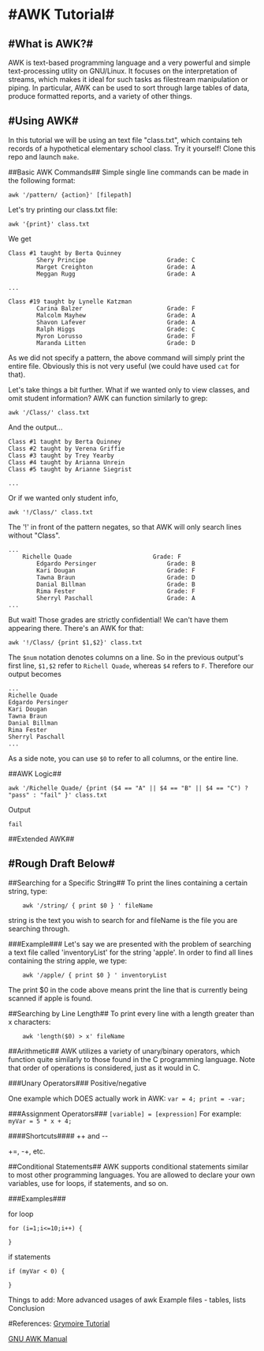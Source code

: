 #AWK Tutorial#
============

#What is AWK?#
-----------
AWK is text-based programming language and a very powerful and simple text-processing utlity on GNU/Linux.
It focuses on the interpretation of streams, which makes it ideal for such tasks as filestream manipulation or piping.
In particular, AWK can be used to sort through large tables of data, produce formatted reports, and a variety of other things.

#Using AWK#
-------------

In this tutorial we will be using an text file "class.txt", which contains teh records of a hypothetical elementary school class.
Try it yourself! Clone this repo and launch `make`.

##Basic AWK Commands##
Simple single line commands can be made in the following format:
```
awk '/pattern/ {action}' [filepath]
```
Let's try printing our class.txt file:
```
awk '{print}' class.txt
```
We get
```
Class #1 taught by Berta Quinney
        Shery Principe                       Grade: C
        Marget Creighton                     Grade: A
        Meggan Rugg                          Grade: A
        
...

Class #19 taught by Lynelle Katzman
        Carina Balzer                        Grade: F
        Malcolm Mayhew                       Grade: A
        Shavon Lafever                       Grade: A
        Ralph Higgs                          Grade: C
        Myron Lorusso                        Grade: F
        Maranda Litten                       Grade: D
```
As we did not specify a pattern, the above command will simply print the entire file.
Obviously this is not very useful (we could have used `cat` for that).

Let's take things a bit further.
What if we wanted only to view classes, and omit student information?
AWK can function similarly to grep:
```
awk '/Class/' class.txt
```
And the output...
```
Class #1 taught by Berta Quinney
Class #2 taught by Verena Griffie
Class #3 taught by Trey Yearby
Class #4 taught by Arianna Unrein
Class #5 taught by Arianne Siegrist

...
```
Or if we wanted only student info,
```
awk '!/Class/' class.txt
```
The '!' in front of the pattern negates, so that AWK will only search lines without "Class".
```
...
	Richelle Quade                       Grade: F
        Edgardo Persinger                    Grade: B
        Kari Dougan                          Grade: F
        Tawna Braun                          Grade: D
        Danial Billman                       Grade: B
        Rima Fester                          Grade: F
        Sherryl Paschall                     Grade: A
...
```
But wait!  Those grades are strictly confidential!  We can't have them appearing there.
There's an AWK for that:
```
awk '!/Class/ {print $1,$2}' class.txt
```
The `$num` notation denotes columns on a line.  So in the previous output's first line, `$1,$2` refer to `Richell Quade`, whereas `$4` refers to `F`.  Therefore our output becomes
```
...
Richelle Quade
Edgardo Persinger
Kari Dougan
Tawna Braun
Danial Billman
Rima Fester  
Sherryl Paschall   
...
```
As a side note, you can use `$0` to refer to all columns, or the entire line.

##AWK Logic##
```
awk '/Richelle Quade/ {print ($4 == "A" || $4 == "B" || $4 == "C") ? "pass" : "fail" }' class.txt
```
Output
```
fail
```

##Extended AWK##




















#Rough Draft Below#
-------------------

##Searching for a Specific String##
To print the lines containing a certain string, type:

```
	awk '/string/ { print $0 } ' fileName
```
string is the text you wish to search for and fileName is the file you are searching through.

###Example###
Let's say we are presented with the problem of searching a text file called 'inventoryList' for the string 'apple'.
In order to find all lines containing the string apple, we type:

```
	awk '/apple/ { print $0 } ' inventoryList
```
The print $0 in the code above means print the line that is currently being scanned if apple is found.

##Searching by Line Length##
To print every line with a length greater than x characters:
```
	awk 'length($0) > x' fileName
```

##Arithmetic##
AWK utilizes a variety of unary/binary operators, which function quite similarly to those found in the C programming language.
Note that order of operations is considered, just as it would in C.

###Unary Operators###
Positive/negative

One example which DOES actually work in AWK:
``
var = 4;
print = -var;
``

###Assignment Operators###
``
[variable] = [expression]
``
For example:
``
myVar = 5 * x + 4;
``

####Shortcuts####
++ and --

+=, -+, etc.

##Conditional Statements##
AWK supports conditional statements similar to most other programming languages.
You are allowed to declare your own variables, use for loops, if statements, and so on.

###Examples###

for loop
```
for (i=1;i<=10;i++) {
	
}
```

if statements
```
if (myVar < 0) {
	
}
```


Things to add:
More advanced usages of awk
Example files - tables, lists
Conclusion


#References:
[Grymoire Tutorial](http://www.grymoire.com/Unix/Awk.html#uh-7)

[GNU AWK Manual](https://www.gnu.org/software/gawk/manual/html_node/)
